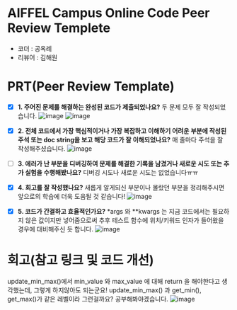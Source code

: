 # AIFFEL Campus Online Code Peer Review Templete
- 코더 : 공옥례
- 리뷰어 : 김해원


# PRT(Peer Review Template)
- [x]  **1. 주어진 문제를 해결하는 완성된 코드가 제출되었나요?**
두 문제 모두 잘 작성되었습니다.
![image](https://github.com/user-attachments/assets/5ba0e4aa-fdf1-4158-a2d3-2448bfc8b599)
![image](https://github.com/user-attachments/assets/96b728dd-a367-4633-8296-6b8cf519523b)


    
- [x]  **2. 전체 코드에서 가장 핵심적이거나 가장 복잡하고 이해하기 어려운 부분에 작성된 
  주석 또는 doc string을 보고 해당 코드가 잘 이해되었나요?**
    매 줄마다 주석을 잘 작성해주셨습니다.
    ![image](https://github.com/user-attachments/assets/3f76a1c6-1ad8-44ca-b469-2394f7f5156d)

  
- [ ]  **3. 에러가 난 부분을 디버깅하여 문제를 해결한 기록을 남겼거나
  새로운 시도 또는 추가 실험을 수행해봤나요?**
    디버깅 시도나 새로운 시도는 없었습니다ㅠㅠ
       
- [x]  **4. 회고를 잘 작성했나요?**
    새롭게 알게되신 부분이나 몰랐던 부분을 정리해주시면 앞으로의 학습에 더욱 도움될 것 같습니다!
    ![image](https://github.com/user-attachments/assets/d4586155-3c8f-4fc0-8f50-9bf969c93e06)
    
    
- [x]  **5. 코드가 간결하고 효율적인가요?**
     \*args 와 \**kwargs 는 지금 코드에서는 필요하지 않은 값이지만 넣어줌으로써
     추후 테스트 함수에 위치/키워드 인자가 들어왔을 경우에 대비해주신 듯 합니다. 
     ![image](https://github.com/user-attachments/assets/a8edaf6d-449a-49aa-bfe1-8a2bab27f464)



# 회고(참고 링크 및 코드 개선)
update_min_max()에서 min_value 와 max_value 에 대해 return 을 해야한다고 생각했는데,
그렇게 하지않아도 되는군요!
update_min_max() 과 get_min(), get_max()가 같은 레벨이라 그런걸까요?
공부해봐야겠습니다.
![image](https://github.com/user-attachments/assets/b07fd09f-2cfe-4c12-a54c-0eb3163d42c3)

